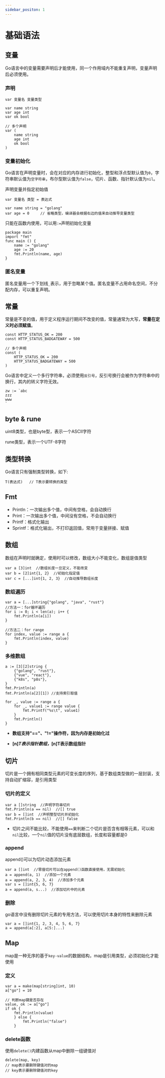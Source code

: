 ```yaml
---
sidebar_positon: 1
---
```


# 基础语法

## 变量
Go语言中的变量需要声明后才能使用，同一个作用域内不能重复声明，变量声明后必须使用。

### 声明
```golang
var 变量名 变量类型

var name string
var age int
var ok bool

// 多个声明
var (
    name string
    age int
    ok bool
)
```

### 变量初始化
Go语言在声明变量时，会在对应的内存进行初始化，整型和浮点型默认值为`0`，字符串默认值为`空字符串`，布尔型默认值为`false`，切片、函数、指针默认值为`nil`。

声明变量并指定初始值
```golang
var 变量名 类型 = 表达式

var name string = "golang"
var age = 0     // 省略类型，编译器会根据右边的值来自动推导变量类型
```

只能在函数内使用，可以用`:=`声明初始化变量
```golang
package main
import "fmt"
func main () {
    name := "golang"
    age := 20
    fmt.Println(name, age)
}
```

### 匿名变量
匿名变量用一个下划线`_`表示，用于忽略某个值。匿名变量不占用命名空间，不分配内存，可以重复声明。

## 常量
常量是不变的值，用于定义程序运行期间不改变的值，常量通常为大写，**常量在定义时必须赋值**。
```golang
const HTTP_STATUS_OK = 200
const HTTP_STATUS_BADGATEWAY = 500

// 多个声明
const (
    HTTP_STATUS_OK = 200
    HTTP_STATUS_BADGATEWAY = 500
)
```

Go语言中定义一个多行字符串，必须使用`反引号`，反引号换行会被作为字符串中的换行，其内的转义字符无效。
```
zw := `abc
zzz
www
`
```

## byte & rune
uint8类型，也是byte型，表示一个ASCII字符

rune类型，表示一个UTF-8字符

## 类型转换
Go语言只有强制类型转换，如下:
```golang
T(表达式)   // T表示要转换的类型
```

## Fmt
- Println：一次输出多个值，中间有空格，会自动换行
- Print：一次输出多个值，中间没有空格，不会自动换行
- Printf：格式化输出
- Sprintf：格式化输出，不打印返回值，常用于变量拼接、赋值

## 数组
数组在声明时就确定，使用时可以修改，数组大小不能变化，数组是值类型
```golang
var a [3]int  //数组长度一旦定义，不能改变
var b = [2]int{1, 2}  //初始化指定值
var c = [...]int{1, 2, 3}  //自动推导数组长度
```

### 数组遍历
```golang
var a = [...]string{"golang", "java", "rust"}
//方法一：for循环遍历
for i := 0; i < len(a); i++ {
    fmt.Println(a[i])
}

//方法二：for range
for index, value := range a {
    fmt.Println(index, value)
}
```

### 多维数组
```golang
a := [3][2]string {
    {"golang", "rust"},
    {"vue", "react"},
    {"k8s", "p8s"},
}
fmt.Println(a)
fmt.Println(a[2][1]) //支持索引取值

for _, value := range a {
    for _, value1 := range value {
        fmt.Printf("%s\t", value1)
    }
    fmt.Println()
}
```

- **数组支持"=="、"!="操作符，因为内存是初始化过**

- **[n]*T表示指针数组，*[n]T表示数组指针**

## 切片
切片是一个拥有相同类型元素的可变长度的序列，基于数组类型做的一层封装，支持自动扩缩容，是引用类型

### 切片的定义
```golang
var a []string  //声明字符串切片
fmt.Println(a == nil)  //[] true
var b = []int  //声明整型切片并初始化
fmt.Println(b == nil)  //[] false
```

- 切片之间不能比较，不能使用`==`来判断二个切片是否含有相等元素，可以和`nil`比较，一个`nil`值的切片没有底层数组，长度和容量都是0

### append
append()可以为切片动态添加元素
```golang
var a []int  //零值切片可以在append()函数直接使用，无需初始化
a = append(a, 1)  //添加一个元素
a = append(a, 2, 3, 4)  //添加多个元素
var s = []int{5, 6, 7}
a = append(a, s...)  //添加切片中的元素
```

### 删除
go语言中没有删除切片元素的专用方法，可以使用切片本身的特性来删除元素
```golang
var a = []int{1, 2, 3, 4, 5, 6, 7}
a = append(a[:2], a[5:]...)
```

## Map
map是一种无序的基于`key-value`的数据结构，map是引用类型，必须初始化才能使用

### 定义
```golang
var a = make(map[string]int, 10)
a["go"] = 10

// 判断map键是否存在
value, ok := a["go"]
if ok {
    fmt.Println(value)
    } else {
        fmt.Println("false")
    }
```

### delete函数
使用`delete()`内建函数从map中删除一组键值对
```golang
delete(map, key)
// map表示要删除键值对的map
// key表示要删除键值对的key
```

